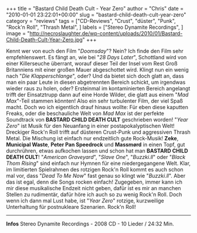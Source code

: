 +++
title = "Bastard Child Death Cult - Year Zero"
author = "Chris"
date = "2010-01-01 23:22:01+00:00"
slug = "bastard-child-death-cult-year-zero"
category = "reviews"
tags = ["CD-Reviews", "Crust", "düster", "Punk", "Rock'n Roll", "Thrash Metal", ]
labels = ["Stereo Dynamite Recordings", ]
image = "http://necroslaughter.de/wp-content/uploads/2010/01/Bastard-Child-Death-Cult-Year-Zero.jpg"
+++

Kennt wer von euch den Film "_Doomsday_"? Nein? Ich finde den Film sehr empfehlenswert. Es fängt an, wie bei "_28 Days Later_", Schottland wird von einer Killerseuche überrant, worauf dieser Teil der Insel vom Rest Groß Britanniens mit einer großen Mauer abgeschottet wird. Klingt nun ein wenig nach "_Die Klapperschlange_", oder? Und da bietet sich doch glatt an, dass man ein paar Leute in diesen abgetrennten Bereich schickt, um irgendwas wieder raus zu holen, oder? Ersteinmal im kontaminierten Bereich angelangt trifft der Einsatztrupp dann auf eine Horde Wilder, die glatt aus einem "_Mad Max_"-Teil stammen könnten! Also ein sehr turbulenter Film, der viel Spaß macht. Doch wo ich eigentlich drauf hinaus wollte: Für eben diese kaputten Freaks, oder die beschauliche Welt von _Mad Max_ ist der perfekte Soundtrack von **BASTARD CHILD DEATH CULT** geschrieben worden!
"_Year Zero_" ist Musik für den Neuanfang in einer postapokalyptischen Welt! Dreckiger Rock'n Roll trifft auf düsteren Crust-Punk und aggressiven Thrash Metal. Die Mischung ist einfach nur endzeitlich gute Rock-Musik! **Zeke**, **Municipal Waste**, **Peter Pan Speedrock** und **Massmørd** in einen Topf, gut durchrühren, etwas aufkochen lassen und schon hat man **BASTARD CHILD DEATH CULT**!
"_American Graveyard_", "_Slave One_", "_Buzzki.ll_" oder "_Black Thom Rising_" sind einfach nur Hymnen für eine niedergegangene Welt. Klar, im limitierten Spielrahmen des rotzigen Rock'n Roll kommt es auch schon mal vor, dass "_Dead To Me Now_" fast genau so klingt wie "_Buzzki.ll_". Aber das ist egal, denn die Songs rocken einfach!
Zugegeben, immer kann ich mir diese musikalische Endzeit nicht geben, dafür ist es mir an manchen Stellen zu rudimentär, dafür höre ich auch so zu wenig Rock'n Roll. Doch wenn ich dann mal Lust habe, ist "_Year Zero_" rotzige, kurzweilige Unterhaltung für postnukleare Szenarien. Rock'n Roll!





---
**Infos**
Stereo Dynamite Recordings - 2008
CD - 10 Lieder / 24:32 Min.
